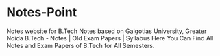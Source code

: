 # Notes-Point
Notes website for B.Tech 
Notes based on Galgotias University, Greater Noida
B.Tech - Notes | Old Exam Papers | Syllabus
Here You Can Find All Notes and Exam Papers of B.Tech for All Semesters.

